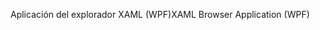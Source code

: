 <span data-ttu-id="2bbd2-101">Aplicación del explorador XAML (WPF)</span><span class="sxs-lookup"><span data-stu-id="2bbd2-101">XAML Browser Application (WPF)</span></span>